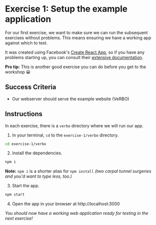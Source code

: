 # Exercise 1: Setup the example application

For our first exercise, we want to make sure we can run the subsequent exercises without problems.  This means ensuring we have a working app against which to test.

It was created using Facebook's [Create React App](https://github.com/facebook/create-react-app), so if you have any problems starting up, you can consult their [extensive documentation](https://github.com/facebook/create-react-app/blob/master/packages/react-scripts/template/README.md).

**Pro tip:** This is another good exercise you can do before you get to the workshop  😀

## Success Criteria

- Our webserver should serve the example website (VeRBO)

## Instructions

In each exercise, there is a `verbo` directory where we will run our app.

1. In your terminal, `cd` to the `exercise-1/verbo` directory.

```bash
cd exercise-1/verbo
```

2. Install the dependencies.

```bash
npm i
```

**Note:** `npm i` is a shorter alias for `npm install` _(two carpal tunnel surgeries and you'd want to type less, too.)_

3. Start the app.

```bash
npm start
```

4. Open the app in your browser at http://localhost:3000

_You should now have a working web application ready for testing in the next exercise!_